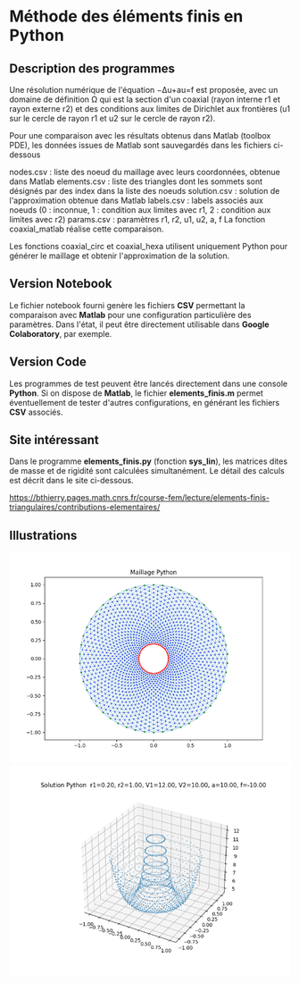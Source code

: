 # Méthode des éléments finis en Python

## Description des programmes

Une résolution numérique de l'équation  −Δu+au=f  est proposée, avec un domaine de définition  Ω  qui est la section d'un coaxial (rayon interne r1 et rayon externe r2) et des conditions aux limites de Dirichlet aux frontières (u1 sur le cercle de rayon r1 et u2 sur le cercle de rayon r2).

Pour une comparaison avec les résultats obtenus dans Matlab (toolbox PDE), les données issues de Matlab sont sauvegardés dans les fichiers ci-dessous

nodes.csv : liste des noeud du maillage avec leurs coordonnées, obtenue dans Matlab
elements.csv : liste des triangles dont les sommets sont désignés par des index dans la liste des noeuds
solution.csv : solution de l'approximation obtenue dans Matlab
labels.csv : labels associés aux noeuds (0 : inconnue, 1 : condition aux limites avec r1, 2 : condition aux limites avec r2)
params.csv : paramètres r1, r2, u1, u2, a, f
La fonction coaxial_matlab réalise cette comparaison.

Les fonctions coaxial_circ et coaxial_hexa utilisent uniquement Python pour générer le maillage et obtenir l'approximation de la solution.

## Version Notebook

Le fichier notebook fourni genère les fichiers **CSV** permettant la comparaison avec **Matlab** pour une configuration particulière des paramètres. Dans l'état, il peut être directement utilisable dans **Google Colaboratory**, par exemple.

## Version Code

Les programmes de test peuvent être lancés directement dans une console **Python**. Si on dispose de **Matlab**, le fichier **elements_finis.m** permet éventuellement de tester d'autres configurations, en générant les fichiers **CSV** associés.

## Site intéressant
Dans le programme **elements_finis.py** (fonction **sys_lin**), les matrices dites de masse et de rigidité sont calculées simultanément. Le détail des calculs est décrit dans le site ci-dessous.

https://bthierry.pages.math.cnrs.fr/course-fem/lecture/elements-finis-triangulaires/contributions-elementaires/

## Illustrations
![](Images/circ_maillage.png)
![](Images/circ_sol.png)